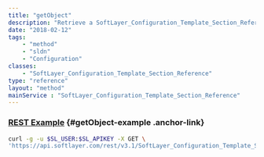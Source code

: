 ```yaml
---
title: "getObject"
description: "Retrieve a SoftLayer_Configuration_Template_Section_Reference record."
date: "2018-02-12"
tags:
    - "method"
    - "sldn"
    - "Configuration"
classes:
    - "SoftLayer_Configuration_Template_Section_Reference"
type: "reference"
layout: "method"
mainService : "SoftLayer_Configuration_Template_Section_Reference"
---
```


### [REST Example](#getObject-example) <a href="/article/rest/"><i class="fas fa-question"></i></a> {#getObject-example .anchor-link} 
```bash
curl -g -u $SL_USER:$SL_APIKEY -X GET \
'https://api.softlayer.com/rest/v3.1/SoftLayer_Configuration_Template_Section_Reference/{SoftLayer_Configuration_Template_Section_ReferenceID}/getObject'
```
